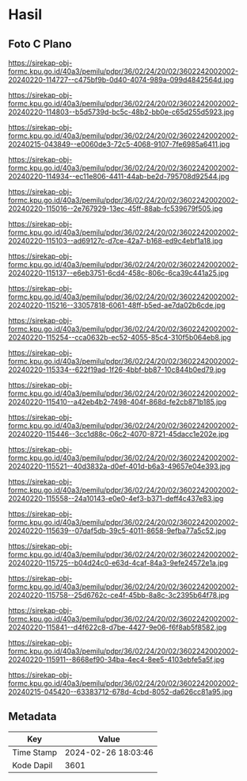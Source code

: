 # Hasil

## Foto C Plano

https://sirekap-obj-formc.kpu.go.id/40a3/pemilu/pdpr/36/02/24/20/02/3602242002002-20240220-114727--c475bf9b-0d40-4074-989a-099d4842564d.jpg

https://sirekap-obj-formc.kpu.go.id/40a3/pemilu/pdpr/36/02/24/20/02/3602242002002-20240220-114803--b5d5739d-bc5c-48b2-bb0e-c65d255d5923.jpg

https://sirekap-obj-formc.kpu.go.id/40a3/pemilu/pdpr/36/02/24/20/02/3602242002002-20240215-043849--e0060de3-72c5-4068-9107-7fe6985a6411.jpg

https://sirekap-obj-formc.kpu.go.id/40a3/pemilu/pdpr/36/02/24/20/02/3602242002002-20240220-114934--ec11e806-4411-44ab-be2d-795708d92544.jpg

https://sirekap-obj-formc.kpu.go.id/40a3/pemilu/pdpr/36/02/24/20/02/3602242002002-20240220-115016--2e767929-13ec-45ff-88ab-fc539679f505.jpg

https://sirekap-obj-formc.kpu.go.id/40a3/pemilu/pdpr/36/02/24/20/02/3602242002002-20240220-115103--ad69127c-d7ce-42a7-b168-ed9c4ebf1a18.jpg

https://sirekap-obj-formc.kpu.go.id/40a3/pemilu/pdpr/36/02/24/20/02/3602242002002-20240220-115137--e6eb3751-6cd4-458c-806c-6ca39c441a25.jpg

https://sirekap-obj-formc.kpu.go.id/40a3/pemilu/pdpr/36/02/24/20/02/3602242002002-20240220-115216--33057818-6061-48ff-b5ed-ae7da02b6cde.jpg

https://sirekap-obj-formc.kpu.go.id/40a3/pemilu/pdpr/36/02/24/20/02/3602242002002-20240220-115254--cca0632b-ec52-4055-85c4-310f5b064eb8.jpg

https://sirekap-obj-formc.kpu.go.id/40a3/pemilu/pdpr/36/02/24/20/02/3602242002002-20240220-115334--622f19ad-1f26-4bbf-bb87-10c844b0ed79.jpg

https://sirekap-obj-formc.kpu.go.id/40a3/pemilu/pdpr/36/02/24/20/02/3602242002002-20240220-115410--a42eb4b2-7498-404f-868d-fe2cb871b185.jpg

https://sirekap-obj-formc.kpu.go.id/40a3/pemilu/pdpr/36/02/24/20/02/3602242002002-20240220-115446--3cc1d88c-06c2-4070-8721-45dacc1e202e.jpg

https://sirekap-obj-formc.kpu.go.id/40a3/pemilu/pdpr/36/02/24/20/02/3602242002002-20240220-115521--40d3832a-d0ef-401d-b6a3-49657e04e393.jpg

https://sirekap-obj-formc.kpu.go.id/40a3/pemilu/pdpr/36/02/24/20/02/3602242002002-20240220-115558--24a10143-e0e0-4ef3-b371-deff4c437e83.jpg

https://sirekap-obj-formc.kpu.go.id/40a3/pemilu/pdpr/36/02/24/20/02/3602242002002-20240220-115639--07daf5db-39c5-4011-8658-9efba77a5c52.jpg

https://sirekap-obj-formc.kpu.go.id/40a3/pemilu/pdpr/36/02/24/20/02/3602242002002-20240220-115725--b04d24c0-e63d-4caf-84a3-9efe24572e1a.jpg

https://sirekap-obj-formc.kpu.go.id/40a3/pemilu/pdpr/36/02/24/20/02/3602242002002-20240220-115758--25d6762c-ce4f-45bb-8a8c-3c2395b64f78.jpg

https://sirekap-obj-formc.kpu.go.id/40a3/pemilu/pdpr/36/02/24/20/02/3602242002002-20240220-115841--d4f622c8-d7be-4427-9e06-f6f8ab5f8582.jpg

https://sirekap-obj-formc.kpu.go.id/40a3/pemilu/pdpr/36/02/24/20/02/3602242002002-20240220-115911--8668ef90-34ba-4ec4-8ee5-4103ebfe5a5f.jpg

https://sirekap-obj-formc.kpu.go.id/40a3/pemilu/pdpr/36/02/24/20/02/3602242002002-20240215-045420--63383712-678d-4cbd-8052-da626cc81a95.jpg


## Metadata

| Key        | Value               |
| ---------- | ------------------- |
| Time Stamp | 2024-02-26 18:03:46 |
| Kode Dapil | 3601                |



